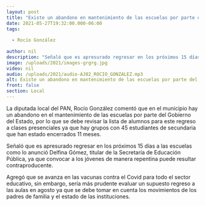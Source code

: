 ```yaml
---
layout: post
title: "Existe un abandono en mantenimiento de las escuelas por parte del Estado -  Roció González "
date: 2021-05-27T19:32:00.000-06:00
tags:
  
  - Rocío González
  
author: nil
description: "Señaló que es apresurado regresar en los próximos 15 días a las escuelas"
image: /uploads/2021/images-grgrg.jpg
video: nil
audio: /uploads/2021/audio-AJ02_ROCIO_GONZALEZ.mp3
alt: Existe un abandono en mantenimiento de las escuelas por parte del Estado -  Roció González 
front: false
section: Local
---
```


La diputada local del PAN, Rocío González comentó que en el municipio hay un abandono en el mantenimiento de las escuelas por parte del Gobierno del Estado, por lo que se debe revisar la lista de alumnos para este regreso a clases presenciales ya que hay grupos con 45 estudiantes de secundaria que han estado encerrados 11 meses.

Señaló que es apresurado regresar en los próximos 15 días a las escuelas como lo anunció Delfina Gómez, titular de la Secretaría de Educación Pública, ya que convocar a los jóvenes de manera repentina puede resultar contraproducente.

Agregó que se avanza en las vacunas contra el Covid para todo el sector educativo, sin embargo, sería más prudente evaluar un supuesto regreso a las aulas en agosto ya que se debe tomar en cuenta los movimientos de los padres de familia y el estado de las instituciones.
